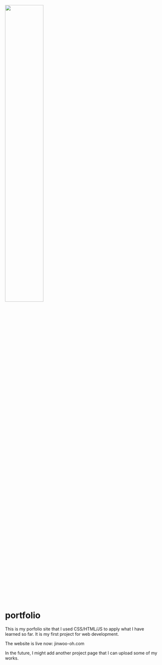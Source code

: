 <img src="https://user-images.githubusercontent.com/28660183/29637764-c48b39fe-881a-11e7-85a5-2d15c79740fc.png" width="50%" height="50%">


# portfolio
This is my porfolio site that I used CSS/HTML/JS to apply what I have learned so far. 
It is my first project for web development. 

The website is live now: jinwoo-oh.com

In the future, I might add another project page that I can upload some of my works. 

